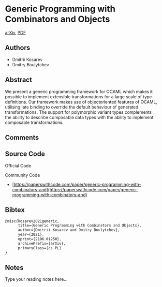 
# Generic Programming with Combinators and Objects

[arXiv](https://arxiv.org/abs/2106.01250), [PDF](https://arxiv.org/pdf/2106.01250.pdf)

## Authors

- Dmitrii Kosarev
- Dmitry Boulytchev

## Abstract

We present a generic programming framework for OCAML which makes it possible to implement extensible transformations for a large scale of type definitions. Our framework makes use of objectoriented features of OCAML, utilising late binding to override the default behaviour of generated transformations. The support for polymorphic variant types complements the ability to describe composable data types with the ability to implement composable transformations.

## Comments



## Source Code

Official Code



Community Code

- [https://paperswithcode.com/paper/generic-programming-with-combinators-and](https://paperswithcode.com/paper/generic-programming-with-combinators-and)

## Bibtex

```tex
@misc{kosarev2021generic,
      title={Generic Programming with Combinators and Objects}, 
      author={Dmitrii Kosarev and Dmitry Boulytchev},
      year={2021},
      eprint={2106.01250},
      archivePrefix={arXiv},
      primaryClass={cs.PL}
}
```

## Notes

Type your reading notes here...

